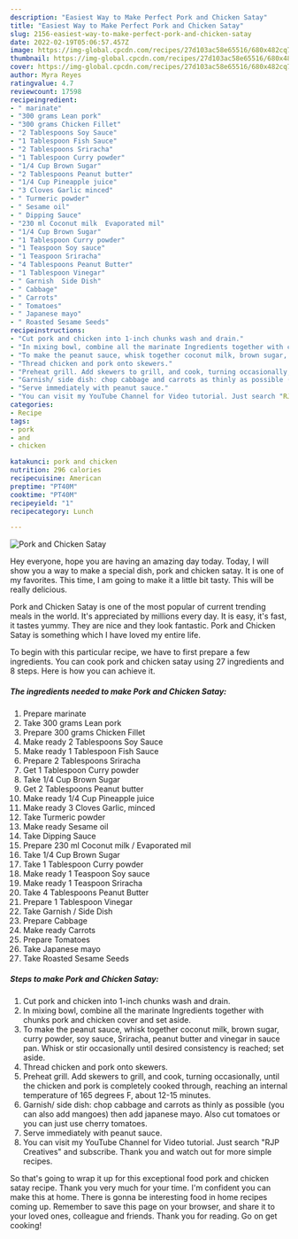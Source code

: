 ```yaml
---
description: "Easiest Way to Make Perfect Pork and Chicken Satay"
title: "Easiest Way to Make Perfect Pork and Chicken Satay"
slug: 2156-easiest-way-to-make-perfect-pork-and-chicken-satay
date: 2022-02-19T05:06:57.457Z
image: https://img-global.cpcdn.com/recipes/27d103ac58e65516/680x482cq70/pork-and-chicken-satay-recipe-main-photo.jpg
thumbnail: https://img-global.cpcdn.com/recipes/27d103ac58e65516/680x482cq70/pork-and-chicken-satay-recipe-main-photo.jpg
cover: https://img-global.cpcdn.com/recipes/27d103ac58e65516/680x482cq70/pork-and-chicken-satay-recipe-main-photo.jpg
author: Myra Reyes
ratingvalue: 4.7
reviewcount: 17598
recipeingredient:
- " marinate"
- "300 grams Lean pork"
- "300 grams Chicken Fillet"
- "2 Tablespoons Soy Sauce"
- "1 Tablespoon Fish Sauce"
- "2 Tablespoons Sriracha"
- "1 Tablespoon Curry powder"
- "1/4 Cup Brown Sugar"
- "2 Tablespoons Peanut butter"
- "1/4 Cup Pineapple juice"
- "3 Cloves Garlic minced"
- " Turmeric powder"
- " Sesame oil"
- " Dipping Sauce"
- "230 ml Coconut milk  Evaporated mil"
- "1/4 Cup Brown Sugar"
- "1 Tablespoon Curry powder"
- "1 Teaspoon Soy sauce"
- "1 Teaspoon Sriracha"
- "4 Tablespoons Peanut Butter"
- "1 Tablespoon Vinegar"
- " Garnish  Side Dish"
- " Cabbage"
- " Carrots"
- " Tomatoes"
- " Japanese mayo"
- " Roasted Sesame Seeds"
recipeinstructions:
- "Cut pork and chicken into 1-inch chunks wash and drain."
- "In mixing bowl, combine all the marinate Ingredients together with chunks pork and chicken cover and set aside."
- "To make the peanut sauce, whisk together coconut milk, brown sugar, curry powder, soy sauce, Sriracha, peanut butter and vinegar in sauce pan. Whisk or stir occasionally until desired consistency is reached; set aside."
- "Thread chicken and pork onto skewers."
- "Preheat grill. Add skewers to grill, and cook, turning occasionally, until the chicken and pork is completely cooked through, reaching an internal temperature of 165 degrees F, about 12-15 minutes."
- "Garnish/ side dish: chop cabbage and carrots as thinly as possible (you can also add mangoes) then add japanese mayo. Also cut tomatoes or you can just use cherry tomatoes."
- "Serve immediately with peanut sauce."
- "You can visit my YouTube Channel for Video tutorial. Just search "RJP Creatives" and subscribe. Thank you and watch out for more simple recipes."
categories:
- Recipe
tags:
- pork
- and
- chicken

katakunci: pork and chicken 
nutrition: 296 calories
recipecuisine: American
preptime: "PT40M"
cooktime: "PT40M"
recipeyield: "1"
recipecategory: Lunch

---
```



![Pork and Chicken Satay](https://img-global.cpcdn.com/recipes/27d103ac58e65516/680x482cq70/pork-and-chicken-satay-recipe-main-photo.jpg)

Hey everyone, hope you are having an amazing day today. Today, I will show you a way to make a special dish, pork and chicken satay. It is one of my favorites. This time, I am going to make it a little bit tasty. This will be really delicious.



Pork and Chicken Satay is one of the most popular of current trending meals in the world. It's appreciated by millions every day. It is easy, it's fast, it tastes yummy. They are nice and they look fantastic. Pork and Chicken Satay is something which I have loved my entire life.


To begin with this particular recipe, we have to first prepare a few ingredients. You can cook pork and chicken satay using 27 ingredients and 8 steps. Here is how you can achieve it.

<!--inarticleads1-->

##### The ingredients needed to make Pork and Chicken Satay:

1. Prepare  marinate
1. Take 300 grams Lean pork
1. Prepare 300 grams Chicken Fillet
1. Make ready 2 Tablespoons Soy Sauce
1. Make ready 1 Tablespoon Fish Sauce
1. Prepare 2 Tablespoons Sriracha
1. Get 1 Tablespoon Curry powder
1. Take 1/4 Cup Brown Sugar
1. Get 2 Tablespoons Peanut butter
1. Make ready 1/4 Cup Pineapple juice
1. Make ready 3 Cloves Garlic, minced
1. Take  Turmeric powder
1. Make ready  Sesame oil
1. Take  Dipping Sauce
1. Prepare 230 ml Coconut milk / Evaporated mil
1. Take 1/4 Cup Brown Sugar
1. Take 1 Tablespoon Curry powder
1. Make ready 1 Teaspoon Soy sauce
1. Make ready 1 Teaspoon Sriracha
1. Take 4 Tablespoons Peanut Butter
1. Prepare 1 Tablespoon Vinegar
1. Take  Garnish / Side Dish
1. Prepare  Cabbage
1. Make ready  Carrots
1. Prepare  Tomatoes
1. Take  Japanese mayo
1. Take  Roasted Sesame Seeds




<!--inarticleads2-->

##### Steps to make Pork and Chicken Satay:

1. Cut pork and chicken into 1-inch chunks wash and drain.
1. In mixing bowl, combine all the marinate Ingredients together with chunks pork and chicken cover and set aside.
1. To make the peanut sauce, whisk together coconut milk, brown sugar, curry powder, soy sauce, Sriracha, peanut butter and vinegar in sauce pan. Whisk or stir occasionally until desired consistency is reached; set aside.
1. Thread chicken and pork onto skewers.
1. Preheat grill. Add skewers to grill, and cook, turning occasionally, until the chicken and pork is completely cooked through, reaching an internal temperature of 165 degrees F, about 12-15 minutes.
1. Garnish/ side dish: chop cabbage and carrots as thinly as possible (you can also add mangoes) then add japanese mayo. Also cut tomatoes or you can just use cherry tomatoes.
1. Serve immediately with peanut sauce.
1. You can visit my YouTube Channel for Video tutorial. Just search "RJP Creatives" and subscribe. Thank you and watch out for more simple recipes.




So that's going to wrap it up for this exceptional food pork and chicken satay recipe. Thank you very much for your time. I'm confident you can make this at home. There is gonna be interesting food in home recipes coming up. Remember to save this page on your browser, and share it to your loved ones, colleague and friends. Thank you for reading. Go on get cooking!
